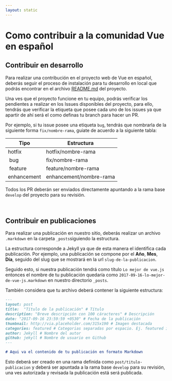 ```yaml
---
layout: static
---
```

# Como contribuir a la comunidad Vue en español
## Contribuir en desarrollo

Para realizar una contribución en el proyecto web de Vue en español, deberás seguir el proceso de instalación para tu desarrollo en local que podrás encontrar en el archivo [README.md](https://github.com/vues-team/website/blob/master/README.md) del proyecto.

Una ves que el proyecto funcione en tu equipo, podrás verificar los pendientes a realizar en los Issues disponibles del proyecto, para ello, tendrás que verificar la etiqueta que posee cada uno de los issues ya que apartir de ahí será el como definas tu branch para hacer un PR.

Por ejemplo, si tu issue posee una etiqueta `bug`, tendrás que nombrarla de la siguiente forma `fix/nombre-rama`, guiate de acuerdo a la siguiente tabla:

| Tipo         | Estructura              |
|--------------|-------------------------|
| hotfix       | hotfix/nombre-rama
| bug          | fix/nombre-rama         |
| feature      | feature/nombre-rama     |
| enhancement  | enhancement/nombre-rama |

Todos los PR deberán ser enviados directamente apuntando a la rama base `develop` del proyecto para su revisión.

<br>

## Contribuir en publicaciones

Para realizar una publicación en nuestro sitio, deberás realizar un archivo `.markdown` en la carpeta `_posts`siguiendo la estructura.

La estructura corresponde a Jekyll ya que de esta manera el identifica cada publicación. Por ejemplo, una publicación se compone por el **Año**, **Mes**, **Día**, seguido del slug que se mostrará en la url `slug-de-la-publicacion`.

Seguido esto, si nuestra publicación tendrá como título `Lo mejor de vue.js` entonces el nombre de tu publicación quedaría como `2017-09-16-lo-mejor-de-vue-js.markdown` en nuestro directorio `_posts`.

También considera que tu archivo deberá contener la siguiente estructura:

```markdown
---
layout: post
title:  "Título de la publicación" # Título
description: "Breve descripción con 100 cáracteres" # Descripción
date: "2017-09-16 23:59:59 +0530" # Fecha de la publicación
thumbnail: http://via.placeholder.com/315x190 # Imagen destacada
categories: featured # Categorias separadas por espacio. Ej. featured images
author: Jekyll # Nombre del autor
github: jekyll # Nombre de usuario en Github
---

# Aqui va el contenido de tu publicación en formato Markdown
```

Esto deberá ser creado en una rama definida como `post/titulo-publicacion` y deberá ser apuntada a la rama base `develop` para su revisión, una ves autorizada y revisada la publicación está será publicada.
